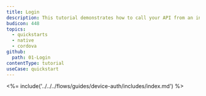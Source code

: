```yaml
---
title: Login
description: This tutorial demonstrates how to call your API from an input-constrained device using the Device Authorization flow.
budicon: 448
topics:
  - quickstarts
  - native
  - cordova
github:
  path: 01-Login
contentType: tutorial
useCase: quickstart
---
```

<%= include('../../../flows/guides/device-auth/includes/index.md') %>
